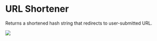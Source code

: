 # URL Shortener
Returns a shortened hash string that redirects to user-submitted URL.

![](https://i.imgur.com/Ze7lMIK.gif)
